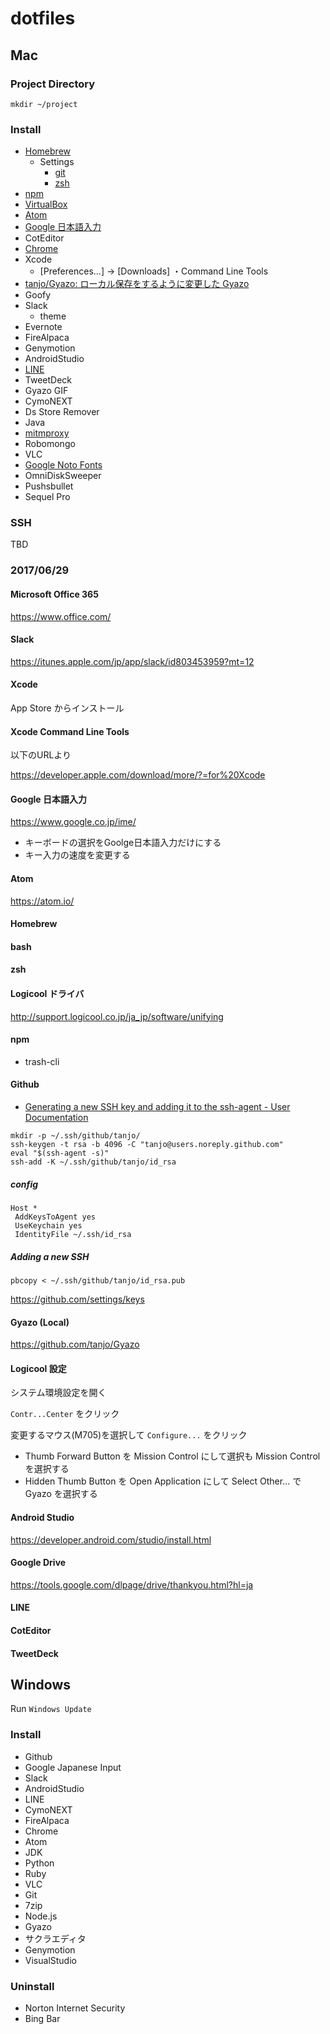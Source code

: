 # dotfiles

## Mac

### Project Directory

```
mkdir ~/project
```

### Install

- [Homebrew](homebrew/README.md)
  - Settings
    - [git](git/README.md)
    - [zsh](zsh/README.md)
- [npm](npm/README.md)
- [VirtualBox](http://www.oracle.com/technetwork/server-storage/virtualbox/downloads/index.html)
- [Atom](https://atom.io/)
- [Google 日本語入力](https://www.google.co.jp/ime/)
- CotEditor
- [Chrome](https://www.google.co.jp/chrome/)
- Xcode
  - [Preferences...] -> [Downloads] ・Command Line Tools
- [tanjo/Gyazo: ローカル保存をするように変更した Gyazo](https://github.com/tanjo/Gyazo)
- Goofy
- Slack
  - theme
- Evernote
- FireAlpaca
- Genymotion
- AndroidStudio
- [LINE](http://line.me/ja/download)
- TweetDeck
- Gyazo GIF
- CymoNEXT
- Ds Store Remover
- Java
- [mitmproxy](https://mitmproxy.org/)
- Robomongo
- VLC
- [Google Noto Fonts](http://www.google.com/get/noto/)
- OmniDiskSweeper
- Pushsbullet
- Sequel Pro

### SSH

TBD

### 2017/06/29

#### Microsoft Office 365

https://www.office.com/

#### Slack

https://itunes.apple.com/jp/app/slack/id803453959?mt=12

#### Xcode

App Store からインストール

#### Xcode Command Line Tools

以下のURLより

https://developer.apple.com/download/more/?=for%20Xcode

#### Google 日本語入力

https://www.google.co.jp/ime/

- キーボードの選択をGoolge日本語入力だけにする
- キー入力の速度を変更する

#### Atom

https://atom.io/

#### Homebrew

#### bash

#### zsh

#### Logicool ドライバ

http://support.logicool.co.jp/ja_jp/software/unifying

#### npm

- trash-cli

#### Github

- [Generating a new SSH key and adding it to the ssh\-agent \- User Documentation](https://help.github.com/articles/generating-a-new-ssh-key-and-adding-it-to-the-ssh-agent/)

```
mkdir -p ~/.ssh/github/tanjo/
ssh-keygen -t rsa -b 4096 -C "tanjo@users.noreply.github.com"
eval "$(ssh-agent -s)"
ssh-add -K ~/.ssh/github/tanjo/id_rsa
```

##### config

```
Host *
 AddKeysToAgent yes
 UseKeychain yes
 IdentityFile ~/.ssh/id_rsa
```

##### Adding a new SSH

```
pbcopy < ~/.ssh/github/tanjo/id_rsa.pub
```

https://github.com/settings/keys

#### Gyazo (Local)

https://github.com/tanjo/Gyazo

#### Logicool 設定

システム環境設定を開く

`Contr...Center` をクリック

変更するマウス(M705)を選択して `Configure...` をクリック

- Thumb Forward Button を Mission Control にして選択も Mission Control を選択する
- Hidden Thumb Button を Open Application にして Select Other... で Gyazo を選択する

#### Android Studio

https://developer.android.com/studio/install.html

#### Google Drive

https://tools.google.com/dlpage/drive/thankyou.html?hl=ja

#### LINE

#### CotEditor

#### TweetDeck

## Windows

Run `Windows Update`

### Install

- Github
- Google Japanese Input
- Slack
- AndroidStudio
- LINE
- CymoNEXT
- FireAlpaca
- Chrome
- Atom
- JDK
- Python
- Ruby
- VLC
- Git
- 7zip
- Node.js
- Gyazo
- サクラエディタ
- Genymotion
- VisualStudio

### Uninstall

- Norton Internet Security
- Bing Bar
